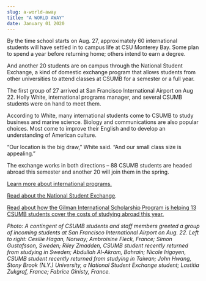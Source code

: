 ```yaml
---
slug: a-world-away
title: "A WORLD AWAY"
date: January 01 2020
---
```


 
<p>
  By the time school starts on Aug. 27, approximately 60 international students
  will have settled in to campus life at CSU Monterey Bay. Some plan to spend a
  year before returning home; others intend to earn a degree.
</p>
<p>
  And another 20 students are on campus through the National Student Exchange, a
  kind of domestic exchange program that allows students from other universities
  to attend classes at CSUMB for a semester or a full year.
</p>
<p>
  The first group of 27 arrived at San Francisco International Airport on Aug
  22. Holly White, international programs manager, and several CSUMB students
  were on hand to meet them.
</p>
<p>
  According to White, many international students come to CSUMB to study
  business and marine science. Biology and communications are also popular
  choices. Most come to improve their English and to develop an understanding of
  American culture.
</p>
<p>
  “Our location is the big draw,” White said. “And our small class size is
  appealing.”
</p>
<p>
  The exchange works in both directions – 88 CSUMB students are headed abroad
  this semester and another 20 will join them in the spring.
</p>
<p>
  <a href="https://international.csumb.edu/"
    >Learn more about international programs.</a
  >
</p>
<p>
  <a
    href="https://news.csumb.edu/news/2012/jul/17/domestic-exchange-students-discover-their-own-country"
    >Read about the National Student Exchange</a
  >.
</p>
<p>
  <a href="//news.csumb.edu/news/2012/may/30/gilman-scholars-go-global"
    >Read about how the Gilman International Scholarship Program is helping 13
    CSUMB students cover the costs of studying abroad this year.</a
  >
</p>
<p>
  <em
    >Photo: A contingent of CSUMB students and staff members greeted a group of
    incoming students at San Francisco International Airport on Aug. 22. Left to
    right: Cesilie Hagan, Norway; Ambroisine Fleck, France; Simon Gustafsson,
    Sweden; Riley Zmadden, CSUMB student recently returned from studying in
    Sweden; Abdullah Al-Akram, Bahrain; Nicole Irigoyen, CSUMB student recently
    returned from studying in Taiwan; John Hwang, Stony Brook (N.Y.) University,
    a National Student Exchange student; Lastitia Zukgraf, France; Fabrice
    Ginisty, France.</em
  >
</p>
 
